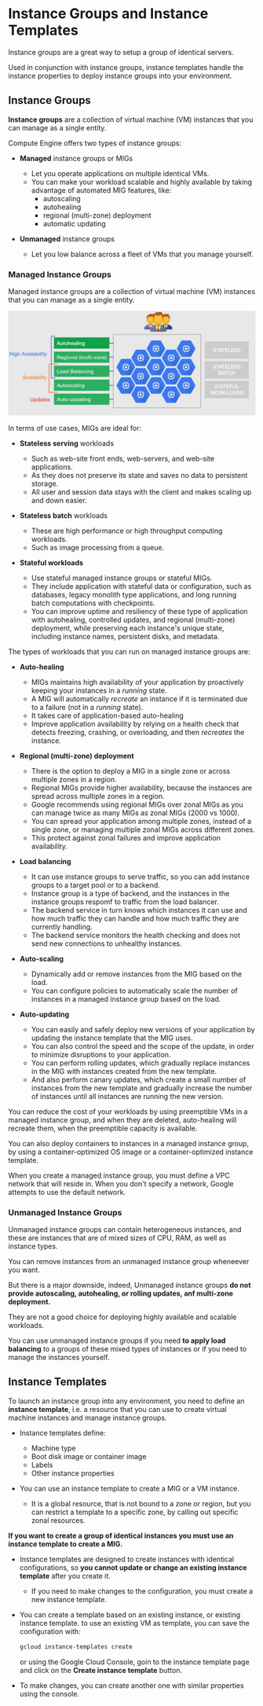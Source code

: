 # Instance Groups and Instance Templates

Instance groups are a great way to setup a group of identical servers.

Used in conjunction with instance groups, instance templates handle the instance properties to deploy instance groups into your environment.

## Instance Groups

**Instance groups** are a collection of virtual machine (VM) instances that you can manage as a single entity.

Compute Engine offers two types of instance groups:

- **Managed** instance groups or MIGs
  - Let you operate applications on multiple identical VMs.
  - You can make your workload scalable and highly available by taking advantage of automated MIG features, like:
    - autoscaling
    - autohealing
    - regional (multi-zone) deployment
    - automatic updating

- **Unmanaged** instance groups
  - Let you low balance across a fleet of VMs that you manage yourself.

### Managed Instance Groups

Managed instance groups are a collection of virtual machine (VM) instances that you can manage as a single entity.

![Managed Instance Groups](images/02_Instance_Groups_and_Instance_Templates_01.png)

In terms of use cases, MIGs are ideal for:

- **Stateless serving** workloads
  - Such as web-site front ends, web-servers, and web-site applications.
  - As they does not preserve its state and saves no data to persistent storage.
  - All user and session data stays with the client and makes scaling up and down easier.

- **Stateless batch** workloads
  - These are high performance or high throughput computing workloads.
  - Such as image processing from a queue.

- **Stateful workloads**
  - Use stateful managed instance groups or stateful MIGs.
  - They include application with stateful data or configuration, such as databases, legacy monolith type applications, and long running batch computations with checkpoints.
  - You can improve uptime and resiliency of these type of application with autohealing, controlled updates, and regional (multi-zone) deployment, while preserving each instance's unique state, including instance names, persistent disks, and metadata.

The types of workloads that you can run on managed instance groups are:

- **Auto-healing**
  - MIGs maintains high availability of your application by proactively keeping your instances in a *running* state.
  - A MIG will automatically *recreate* an instance if it is terminated due to a failure (not in a *running* state).
  - It takes care of application-based auto-healing
  - Improve application availability by relying on a health check that detects freezing, crashing, or overloading, and then *recreates* the instance.

- **Regional (multi-zone) deployment**
  - There is the option to deploy a MIG in a single zone or across multiple zones in a region.
  - Regional MIGs provide higher availability, because the instances are spread across multiple zones in a region.
  - Google recommends using regional MIGs over zonal MIGs as you can manage twice as many MIGs as zonal MIGs (2000 vs 1000).
  - You can spread your application among multiple zones, instead of a single zone, or managing multiple zonal MIGs across different zones.
  - This protect against zonal failures and improve application availability.


- **Load balancing**
  - It can use instance groups to serve traffic, so you can add instance groups to a target pool or to a backend.
  - Instance group is a type of backend, and the instances in the instance groups respomf to traffic from the load balancer.
  - The backend service in turn knows which instances it can use and how much traffic they can handle and how much traffic they are currently handling.
  - The backend service monitors the health checking and does not send new connections to unhealthy instances.

- **Auto-scaling**
  - Dynamically add or remove instances from the MIG based on the load.
  - You can configure policies to automatically scale the number of instances in a managed instance group based on the load.

- **Auto-updating**
  - You can easily and safely deploy new versions of your application by updating the instance template that the MIG uses.
  - You can also control the speed and the scope of the update, in order to minimize disruptions to your application.
  - You can perform rolling updates, which gradually replace instances in the MIG with instances created from the new template.
  - And also perform canary updates, which create a small number of instances from the new template and gradually increase the number of instances until all instances are running the new version.

You can reduce the cost of your workloads by using preemptible VMs in a managed instance group, and when they are deleted, auto-healing will recreate them, when the preemptible capacity is available.

You can also deploy containers to instances in a managed instance group, by using a container-optimized OS image or a container-optimized instance template.

When you create a managed instance group, you must define a VPC network that will reside in. When you don't specify a network, Google attempts to use the default network.

### Unmanaged Instance Groups

Unmanaged instance groups can contain heterogeneous instances, and these are instances that are of mixed sizes of CPU, RAM, as well as instance types.

You can remove instances from an unmanaged instance group wheneever you want.

But there is a major downside, indeed, Unmanaged instance groups **do not provide autoscaling, autohealing, or rolling updates, anf multi-zone deployment.**

They are not a good choice for deploying highly available and scalable workloads.

You can use unmanaged instance groups if you need **to apply load balancing** to a groups of these mixed types of instances or if you need to manage the instances yourself.

## Instance Templates

To launch an instance group into any environment, you need to define an **instance template**, i.e. a resource that you can use to create virtual machine instances and manage instance groups.

- Instance templates define:
  - Machine type
  - Boot disk image or container image
  - Labels
  - Other instance properties

- You can use an instance template to create a MIG or a VM instance.
  - It is a global resource, that is not bound to a zone or region, but you can restrict a template to a specific zone, by calling out specific zonal resources.

**If you want to create a group of identical instances you must use an instance template to create a MIG.**

- Instance templates are designed to create instances with identical configurations, so **you cannot update or change an existing instance template** after you create it.
  - If you need to make changes to the configuration, you must create a new instance template.

- You can create a template based on an existing instance, or existing instance template. to use an existing VM as template, you can save the configuration with:

    ```bash
    gcloud instance-templates create
    ```

    or using the Google Cloud Console, goin to the instance template page and click on the **Create instance template** button.

- To make changes, you can create another one with similar properties using the console.